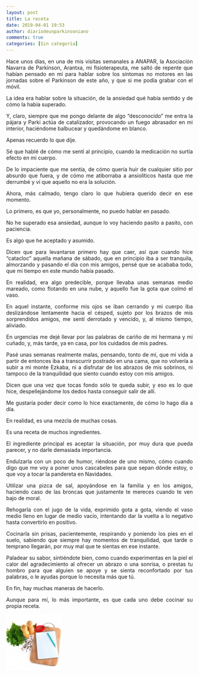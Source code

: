 ```yaml
---
layout: post
title: La receta
date: 2019-04-01 19:53
author: diariodeunparkinsoniano
comments: true
categories: [Sin categoría]
---
```

<p style="text-align:justify;">Hace unos días, en una de mis visitas semanales a ANAPAR, la Asociación Navarra de Parkinson, Arantxa, mi fisioterapeuta, me saltó de repente que habían pensado en mí para hablar sobre los síntomas no motores en las jornadas sobre el Parkinson de este año, y que si me podía grabar con el móvil.</p>
<p style="text-align:justify;">La idea era hablar sobre la situación, de la ansiedad qué había sentido y de cómo la había superado.</p>
<p style="text-align:justify;">Y, claro, siempre que me pongo delante de algo “desconocido” me entra la pájara y Parki actúa de catalizador, provocando un fuego abrasador en mi interior, haciéndome balbucear y quedándome en blanco.</p>
<p style="text-align:justify;">Apenas recuerdo lo que dije.</p>
<p style="text-align:justify;">Sé que hablé de cómo me sentí al principio, cuando la medicación no surtía efecto en mi cuerpo.</p>
<p style="text-align:justify;">De lo impaciente que me sentía, de cómo quería huir de cualquier sitio por absurdo que fuera, y de cómo me atiborraba a ansiolíticos hasta que me derrumbé y vi que aquello no era la solución.</p>
<p style="text-align:justify;">Ahora, más calmado, tengo claro lo que hubiera querido decir en ese momento.</p>
<p style="text-align:justify;">Lo primero, es que yo, personalmente, no puedo hablar en pasado.</p>
<p style="text-align:justify;">No he superado esa ansiedad, aunque lo voy haciendo pasito a pasito, con paciencia.</p>
<p style="text-align:justify;">Es algo que he aceptado y asumido.</p>
<p style="text-align:justify;">Dicen que para levantarse primero hay que caer, así que cuando hice “catacloc” aquella mañana de sábado, que en principio iba a ser tranquila, almorzando y pasando el día con mis amigos, pensé que se acababa todo, que mi tiempo en este mundo había pasado.</p>
<p style="text-align:justify;">En realidad, era algo predecible, porque llevaba unas semanas medio mareado, como flotando en una nube, y aquello fue la gota que colmó el vaso.</p>
<p style="text-align:justify;">En aquel instante, conforme mis ojos se iban cerrando y mi cuerpo iba deslizándose lentamente hacia el césped, sujeto por los brazos de mis sorprendidos amigos, me sentí derrotado y vencido, y, al mismo tiempo, aliviado.</p>
<p style="text-align:justify;">En urgencias me dejé llevar por las palabras de cariño de mi hermana y mi cuñado, y, más tarde, ya en casa, por los cuidados de mis padres.</p>
<p style="text-align:justify;">Pasé unas semanas realmente malas, pensando, tonto de mí, que mi vida a partir de entonces iba a transcurrir postrado en una cama, que no volvería a subir a mi monte Ezkaba, ni a disfrutar de los abrazos de mis sobrinos, ni tampoco de la tranquilidad que siento cuando estoy con mis amigos.</p>
<p style="text-align:justify;">Dicen que una vez que tocas fondo sólo te queda subir, y eso es lo que hice, despellejándome los dedos hasta conseguir salir de allí.</p>
<p style="text-align:justify;">Me gustaría poder decir como lo hice exactamente, de cómo lo hago día a día.</p>
<p style="text-align:justify;">En realidad, es una mezcla de muchas cosas.</p>
<p style="text-align:justify;">Es una receta de muchos ingredientes.</p>
<p style="text-align:justify;">El ingrediente principal es aceptar la situación, por muy dura que pueda parecer, y no darle demasiada importancia.</p>
<p style="text-align:justify;">Endulzarla con un poco de humor, riéndose de uno mismo, cómo cuando digo que me voy a poner unos cascabeles para que sepan dónde estoy, o que voy a tocar la pandereta en Navidades.</p>
<p style="text-align:justify;">Utilizar una pizca de sal, apoyándose en la familia y en los amigos, haciendo caso de las broncas que justamente te mereces cuando te ven bajo de moral.</p>
<p style="text-align:justify;">Rehogarla con el jugo de la vida, exprimido gota a gota, viendo el vaso medio lleno en lugar de medio vacío, intentando dar la vuelta a lo negativo hasta convertirlo en positivo.</p>
<p style="text-align:justify;">Cocinarla sin prisas, pacientemente, respirando y poniendo los pies en el suelo, sabiendo que siempre hay momentos de tranquilidad, que tarde o temprano llegarán, por muy mal que te sientas en ese instante.</p>
<p style="text-align:justify;">Paladear su sabor, sintiéndote bien, como cuando experimentas en la piel el calor del agradecimiento al ofrecer un abrazo o una sonrisa, o prestas tu hombro para que alguien se apoye y se sienta reconfortado por tus palabras, o le ayudas porque lo necesita más que tú.</p>
<p style="text-align:justify;">En fin, hay muchas maneras de hacerlo.</p>
<p style="text-align:justify;">Aunque para mí, lo más importante, es que cada uno debe cocinar su propia receta.</p>
<img class="img-fluid"  clasXs=" size-full wp-image-812 aligncenter" src="/assets/images/2019/04/recetas-ansiedad-150x150.jpg" alt="recetas-ansiedad-150x150" width="150" height="150" />
